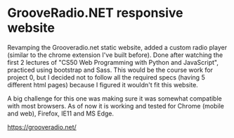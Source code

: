 # GrooveRadio.NET responsive website

Revamping the Grooveradio.net static website, added a custom radio player (similar to the chrome extension I've built before).
Done after watching the first 2 lectures of "CS50 Web Programming with Python and JavaScript", practiced using bootstrap and Sass.
This would be the course work for project 0, but I decided not to follow all the required specs (having 5 different html pages) because I figured it wouldn't fit this website.

A big challenge for this one was making sure it was somewhat compatible with most browsers. As of now it is working and tested for Chrome (mobile and web), Firefox, IE11 and MS Edge.

https://grooveradio.net/
